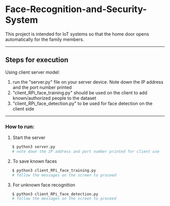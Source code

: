 # Face-Recognition-and-Security-System

This project is intended for IoT systems so that the home door opens automatically for the family members.


-----------------------
## Steps for execution

Using client server model:
1. run the "server.py" file on your server device. Note down the IP address and the port number printed
2. "client_RPi_face_training.py" should be used on the client to add known/authorized people to the dataset
3. "client_RPi_face_detection.py" to be used for face detection on the client side


-----------------------
### How to run:

1. Start the server
```sh
   $ python3 server.py
   # note down the IP address and port number printed for client use
```


2. To save known faces
```sh
   $ python3 client_RPi_face_training.py
   # follow the messages on the screen to proceed
```


3. For unknown face recognition

```sh
   $ python3 client_RPi_face_detection.py
   # follow the messages on the screen to proceed
```

